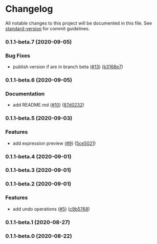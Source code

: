 # Changelog

All notable changes to this project will be documented in this file. See [standard-version](https://github.com/conventional-changelog/standard-version) for commit guidelines.

### 0.1.1-beta.7 (2020-09-05)


### Bug Fixes

* publish version if are in branch beta ([#13](https://github.com/CaioOliveira793/my-first-npm-module/issues/13)) ([b3168e7](https://github.com/CaioOliveira793/my-first-npm-module/commit/b3168e713a98d05376b3c96fefaf754b80428467))

### 0.1.1-beta.6 (2020-09-05)


### Documentation

* add README.md ([#10](https://github.com/CaioOliveira793/my-first-npm-module/issues/10)) ([87d0232](https://github.com/CaioOliveira793/my-first-npm-module/commit/87d0232c1a829e46599409d77130048d10177719))

### 0.1.1-beta.5 (2020-09-03)


### Features

* add expression preview ([#9](https://github.com/CaioOliveira793/my-first-npm-module/issues/9)) ([5ce5021](https://github.com/CaioOliveira793/my-first-npm-module/commit/5ce5021defc80118cd4a31f0f0d701707351a5df))

### 0.1.1-beta.4 (2020-09-01)

### 0.1.1-beta.3 (2020-09-01)

### 0.1.1-beta.2 (2020-09-01)


### Features

* add undo operations ([#5](https://github.com/CaioOliveira793/my-first-npm-module/issues/5)) ([c9b5768](https://github.com/CaioOliveira793/my-first-npm-module/commit/c9b5768c1c4d3021aade6eda0fcf72dacf255924))

### 0.1.1-beta.1 (2020-08-27)

### 0.1.1-beta.0 (2020-08-22)

